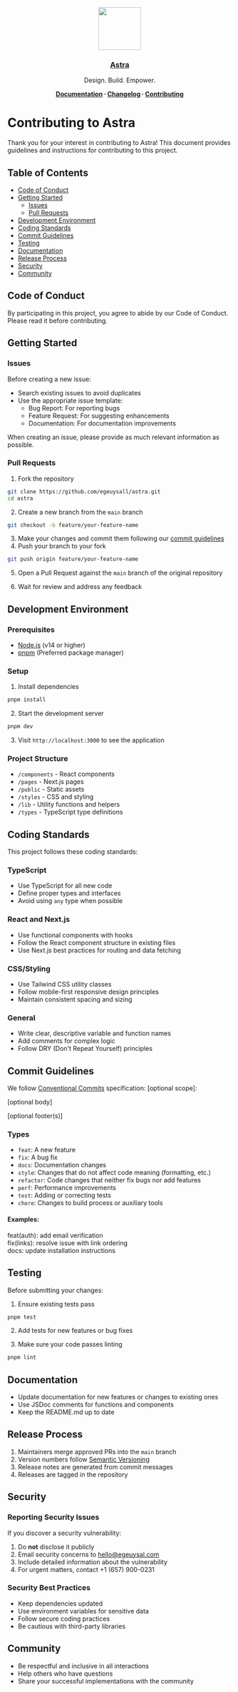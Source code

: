 <p align="center">
  <a href="https://www.links.egeuysal.com/">
    <img src="https://res.cloudinary.com/dpgeyzgaw/image/upload/v1743809631/Astra/astra-logo.png" height="96">
    <h3 align="center">Astra</h3>
  </a>
</p>

<p align="center">
  Design. Build. Empower.
</p>

<p align="center">
  <strong>
    <a href="https://www.links.egeuysal.com/docs/getting-started">Documentation</a> ∙ 
    <a href="https://www.links.egeuysal.com/docs/changelog">Changelog</a> ∙ 
    <a href="https://www.links.egeuysal.com/docs/changelog">Contributing</a>
  </strong>
</p>

# Contributing to Astra

Thank you for your interest in contributing to Astra! This document provides guidelines and instructions for contributing to this project.

## Table of Contents

- [Code of Conduct](#code-of-conduct)
- [Getting Started](#getting-started)
  - [Issues](#issues)
  - [Pull Requests](#pull-requests)
- [Development Environment](#development-environment)
- [Coding Standards](#coding-standards)
- [Commit Guidelines](#commit-guidelines)
- [Testing](#testing)
- [Documentation](#documentation)
- [Release Process](#release-process)
- [Security](#security)
- [Community](#community)

## Code of Conduct

By participating in this project, you agree to abide by our Code of Conduct. Please read it before contributing.

## Getting Started

### Issues

Before creating a new issue:

- Search existing issues to avoid duplicates
- Use the appropriate issue template:
  - Bug Report: For reporting bugs
  - Feature Request: For suggesting enhancements
  - Documentation: For documentation improvements

When creating an issue, please provide as much relevant information as possible.

### Pull Requests

1. Fork the repository
```bash
git clone https://github.com/egeuysall/astra.git
cd astra
```
2. Create a new branch from the `main` branch
```bash
git checkout -b feature/your-feature-name
```
3. Make your changes and commit them following our [commit guidelines](https://github.com/egeuysall/astra/blob/development/SECURITY.md)
4. Push your branch to your fork
```bash
git push origin feature/your-feature-name
```

5. Open a Pull Request against the `main` branch of the original repository

6. Wait for review and address any feedback

## Development Environment

### Prerequisites

- [Node.js](https://nodejs.org/) (v14 or higher)
- [pnpm](https://pnpm.io/) (Preferred package manager)

### Setup

1. Install dependencies
```bash
pnpm install
```
2. Start the development server
```bash
pnpm dev
```

3. Visit `http://localhost:3000` to see the application

### Project Structure

- `/components` - React components
- `/pages` - Next.js pages
- `/public` - Static assets
- `/styles` - CSS and styling
- `/lib` - Utility functions and helpers
- `/types` - TypeScript type definitions

## Coding Standards

This project follows these coding standards:

### TypeScript

- Use TypeScript for all new code
- Define proper types and interfaces
- Avoid using `any` type when possible

### React and Next.js

- Use functional components with hooks
- Follow the React component structure in existing files
- Use Next.js best practices for routing and data fetching

### CSS/Styling

- Use Tailwind CSS utility classes
- Follow mobile-first responsive design principles
- Maintain consistent spacing and sizing

### General

- Write clear, descriptive variable and function names
- Add comments for complex logic
- Follow DRY (Don't Repeat Yourself) principles

## Commit Guidelines

We follow [Conventional Commits](https://www.conventionalcommits.org/) specification:
<type>[optional scope]: <description>

[optional body]

[optional footer(s)]

### Types

- `feat`: A new feature
- `fix`: A bug fix
- `docs`: Documentation changes
- `style`: Changes that do not affect code meaning (formatting, etc.)
- `refactor`: Code changes that neither fix bugs nor add features
- `perf`: Performance improvements
- `test`: Adding or correcting tests
- `chore`: Changes to build process or auxiliary tools

#### Examples:

feat(auth): add email verification  
fix(links): resolve issue with link ordering  
docs: update installation instructions

## Testing

Before submitting your changes:

1. Ensure existing tests pass
```bash
pnpm test
```

2. Add tests for new features or bug fixes

3. Make sure your code passes linting
```bash
pnpm lint
```

## Documentation

- Update documentation for new features or changes to existing ones
- Use JSDoc comments for functions and components
- Keep the README.md up to date

## Release Process

1. Maintainers merge approved PRs into the `main` branch
2. Version numbers follow [Semantic Versioning](https://semver.org/)
3. Release notes are generated from commit messages
4. Releases are tagged in the repository

## Security

### Reporting Security Issues

If you discover a security vulnerability:

1. Do **not** disclose it publicly
2. Email security concerns to [hello@egeuysal.com](mailto:hello@egeuysal.com)
3. Include detailed information about the vulnerability
4. For urgent matters, contact +1 (657) 900-0231

### Security Best Practices

- Keep dependencies updated
- Use environment variables for sensitive data
- Follow secure coding practices
- Be cautious with third-party libraries

## Community

- Be respectful and inclusive in all interactions
- Help others who have questions
- Share your successful implementations with the community
